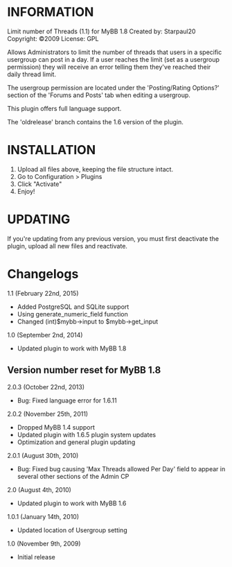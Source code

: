 # INFORMATION #

Limit number of Threads (1.1) for MyBB 1.8
Created by: Starpaul20
Copyright: ©2009
License: GPL

Allows Administrators to limit the number of threads that users in a specific usergroup can post in a day. If a user reaches the limit (set as a usergroup permission) they will receive an error telling them they've reached their daily thread limit.

The usergroup permission are located under the 'Posting/Rating Options?' section of the 'Forums and Posts' tab when editing a usergroup.

This plugin offers full language support.

The 'oldrelease' branch contains the 1.6 version of the plugin.


# INSTALLATION #

1. Upload all files above, keeping the file structure intact.
2. Go to Configuration > Plugins
3. Click "Activate"
4. Enjoy!

# UPDATING #

If you're updating from any previous version, you must first deactivate the plugin, upload all new files and reactivate.

# Changelogs

1.1 (February 22nd, 2015)
- Added PostgreSQL and SQLite support
- Using generate_numeric_field function
- Changed (int)$mybb->input to $mybb->get_input

1.0 (September 2nd, 2014)
- Updated plugin to work with MyBB 1.8

## Version number reset for MyBB 1.8 ##

2.0.3 (October 22nd, 2013)
- Bug: Fixed language error for 1.6.11

2.0.2 (November 25th, 2011)
- Dropped MyBB 1.4 support
- Updated plugin with 1.6.5 plugin system updates
- Optimization and general plugin updating

2.0.1 (August 30th, 2010)
- Bug: Fixed bug causing 'Max Threads allowed Per Day' field to appear in several other sections of the Admin CP

2.0 (August 4th, 2010)
- Updated plugin to work with MyBB 1.6

1.0.1 (January 14th, 2010)
- Updated location of Usergroup setting

1.0 (November 9th, 2009)
- Initial release
